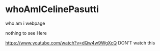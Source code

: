 # whoAmICelinePasutti
who am i webpage

nothing to see Here



https://www.youtube.com/watch?v=dQw4w9WgXcQ DON'T watch this
